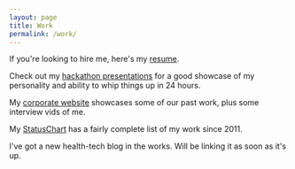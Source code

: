 ```yaml
---
layout: page
title: Work
permalink: /work/
---
```


If you're looking to hire me, here's my [resume](http://new.davidykay.com.s3.amazonaws.com/Resume.pdf).

Check out my [hackathon presentations](https://www.youtube.com/watch?v=tXJhioQfUAc&list=PL87766F627E9999C0&index=7) for a good showcase of my personality and ability to whip things up in 24 hours.

My [corporate website](http://www.gargoyle.co/) showcases some of our past work, plus some interview vids of me.

My [StatusChart](https://www.statuschart.com/davidykay) has a fairly complete list of my work since 2011.

I've got a new health-tech blog in the works. Will be linking it as soon as it's up.
